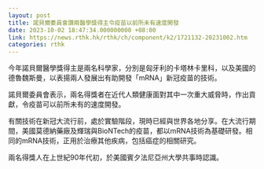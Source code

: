 ```yaml
---
layout: post
title: 諾貝爾委員會讚兩醫學獎得主令疫苗以前所未有速度開發
date: 2023-10-02 18:47:34.000000000 +08:00
link: https://news.rthk.hk/rthk/ch/component/k2/1721132-20231002.htm
categories: rthk
---
```


今年諾貝爾醫學獎得主是兩名科學家，分別是匈牙利的卡塔林卡里科，以及美國的德魯魏斯曼，以表揚兩人發展出有助開發「mRNA」新冠疫苗的技術。

諾貝爾委員會表示，兩名得獎者在近代人類健康面對其中一次重大威脅時，作出貢獻，令疫苗可以前所未有的速度開發。

有關技術在新冠大流行前，處於實驗階段，現時已經與世界各地分享。在大流行期間，美國莫德納藥廠及輝瑞與BioNTech的疫苗，都以mRNA技術為基礎研發。相同的mRNA技術，正用於治療其他疾病，包括癌症的相關研究。

兩名得獎人在上世紀90年代初，於美國賓夕法尼亞州大學共事時認識。
